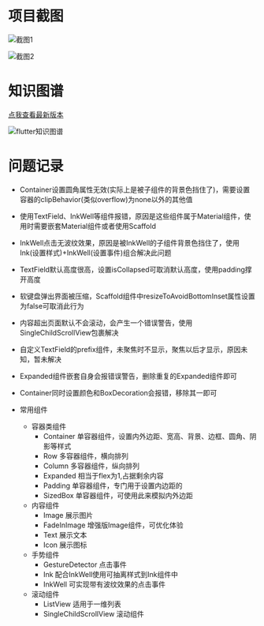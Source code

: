 # 项目截图

![截图1](https://si.geilicdn.com/img-7e790000018dd56677960a22d30f-unadjust_2302_1092.png)

![截图2](https://si.geilicdn.com/img-7e790000018dd56677960a22d30f-unadjust_2302_1092.png)

# 知识图谱
[点我查看最新版本](https://www.processon.com/mindmap/65d6e45c64fc700e502fadfe)

![flutter知识图谱](https://si.geilicdn.com/img-4ec60000018dd5683e050a22d50c-unadjust_1772_3588.png)

# 问题记录

- Container设置圆角属性无效(实际上是被子组件的背景色挡住了)，需要设置容器的clipBehavior(类似overflow)为none以外的其他值
- 使用TextField、InkWell等组件报错，原因是这些组件属于Material组件，使用时需要嵌套Material组件或者使用Scaffold
- InkWell点击无波纹效果，原因是被InkWell的子组件背景色挡住了，使用Ink(设置样式)+InkWell(设置事件)组合解决此问题
- TextField默认高度很高，设置isCollapsed可取消默认高度，使用padding撑开高度
- 软键盘弹出界面被压缩，Scaffold组件中resizeToAvoidBottomInset属性设置为false可取消此行为
- 内容超出页面默认不会滚动，会产生一个错误警告，使用SingleChildScrollView包裹解决
- 自定义TextField的prefix组件，未聚焦时不显示，聚焦以后才显示，原因未知，暂未解决
- Expanded组件嵌套自身会报错误警告，删除重复的Expanded组件即可
- Container同时设置颜色和BoxDecoration会报错，移除其一即可

- 常用组件
  - 容器类组件
    - Container 单容器组件，设置内外边距、宽高、背景、边框、圆角、阴影等样式
    - Row 多容器组件，横向排列
    - Column 多容器组件，纵向排列
    - Expanded 相当于flex为1,占据剩余内容
    - Padding 单容器组件，专门用于设置内边距的
    - SizedBox 单容器组件，可使用此来模拟内外边距
  - 内容组件
    - Image 展示图片
    - FadeInImage 增强版Image组件，可优化体验
    - Text 展示文本
    - Icon 展示图标
  - 手势组件
    - GestureDetector 点击事件
    - Ink 配合InkWell使用可抽离样式到Ink组件中
    - InkWell 可实现带有波纹效果的点击事件
  - 滚动组件
    - ListView 适用于一维列表
    - SingleChildScrollView 滚动组件